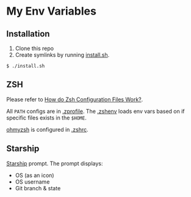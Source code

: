 # My Env Variables

## Installation 

1. Clone this repo
2. Create symlinks by running [install.sh](install.sh).

```
$ ./install.sh
```

## ZSH 

Please refer to [How do Zsh Configuration Files Work?](https://www.freecodecamp.org/news/how-do-zsh-configuration-files-work/).

All `PATH` configs are in [.zprofile](zsh/.zprofile). The [.zshenv](zsh/.zshenv) loads env vars based on if specific files exists in the `$HOME`. 

[ohmyzsh](https://ohmyz.sh/) is configured in [.zshrc](zsh/.zshrc).

## Starship

[Starship](https://starship.rs) prompt. The prompt displays:

* OS (as an icon)
* OS username
* Git branch & state
